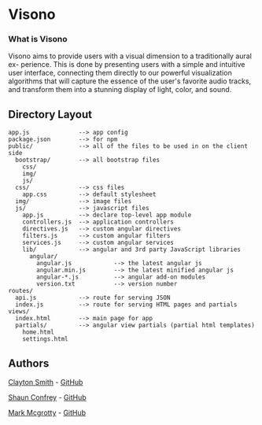 # Visono

### What is Visono

Visono aims to provide users with a visual dimension to a traditionally aural ex-
perience. This is done by presenting users with a simple and intuitive user interface,
connecting them directly to our powerful visualization algorithms that will capture
the essence of the user's favorite audio tracks, and transform them into a stunning
display of light, color, and sound.

## Directory Layout
    
    app.js              --> app config
    package.json        --> for npm
    public/             --> all of the files to be used in on the client side
      bootstrap/        --> all bootstrap files
        css/
        img/
        js/
      css/              --> css files
        app.css         --> default stylesheet
      img/              --> image files
      js/               --> javascript files
        app.js          --> declare top-level app module
        controllers.js  --> application controllers
        directives.js   --> custom angular directives
        filters.js      --> custom angular filters
        services.js     --> custom angular services
        lib/            --> angular and 3rd party JavaScript libraries
          angular/
            angular.js            --> the latest angular js
            angular.min.js        --> the latest minified angular js
            angular-*.js          --> angular add-on modules
            version.txt           --> version number
    routes/
      api.js            --> route for serving JSON
      index.js          --> route for serving HTML pages and partials
    views/
      index.html        --> main page for app
      partials/         --> angular view partials (partial html templates)
        home.html
        settings.html
	



## Authors

[Clayton Smith](http://clayton-smith.com) - [GitHub](https://github.com/claytonsmith)

[Shaun Confrey](www.google.com) - [GitHub](https://github.com)

[Mark Mcgrotty](www.google.com) - [GitHub](https://github.com)

